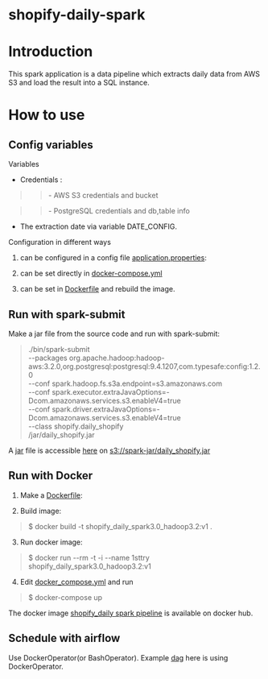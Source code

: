 # shopify-daily-spark

Introduction
============
This spark application is a data pipeline which extracts daily data from AWS S3 and load the result into a SQL instance. 


How to use
============

Config variables 
---------
Variables
*  Credentials :
>> \- AWS S3 credentials and bucket 

>> \- PostgreSQL credentials and db,table info 

* The extraction date via variable DATE_CONFIG.

Configuration in different ways

1. can be configured in a config file [application.properties](https://github.com/xiaoxiao-24/shopify-daily-spark/blob/main/src/main/scala/shopify/application.properties.example):

2. can be set directly in [docker-compose.yml](https://github.com/xiaoxiao-24/shopify-daily-spark/blob/main/docker-compose.yml) 

3. can be set in [Dockerfile](https://github.com/xiaoxiao-24/shopify-daily-spark/blob/main/Dockerfile) and rebuild the image.

Run with spark-submit
----
Make a jar file from the source code and run with spark-submit:
> ./bin/spark-submit \
--packages org.apache.hadoop:hadoop-aws:3.2.0,org.postgresql:postgresql:9.4.1207,com.typesafe:config:1.2.0 \
--conf spark.hadoop.fs.s3a.endpoint=s3.amazonaws.com \
--conf spark.executor.extraJavaOptions=-Dcom.amazonaws.services.s3.enableV4=true \
--conf spark.driver.extraJavaOptions=-Dcom.amazonaws.services.s3.enableV4=true \
--class shopify.daily_shopify \
/jar/daily_shopify.jar

A [jar](https://spark-jar.s3.eu-north-1.amazonaws.com/daily_shopify.jar) file is accessible [here](https://spark-jar.s3.eu-north-1.amazonaws.com/daily_shopify.jar) on <s3://spark-jar/daily_shopify.jar>


Run with Docker
------------------
1. Make a [Dockerfile](https://github.com/xiaoxiao-24/shopify-daily-spark/blob/main/Dockerfile):

2. Build image:
> $ docker build -t shopify_daily_spark3.0_hadoop3.2:v1 .
>
3. Run docker image:
> $ docker run --rm -t -i --name 1sttry shopify_daily_spark3.0_hadoop3.2:v1
>
4. Edit [docker_compose.yml](https://github.com/xiaoxiao-24/shopify-daily-spark/blob/main/docker-compose.yml) and run
> $ docker-compose up
>

The docker image [shopify_daily spark pipeline](https://hub.docker.com/repository/docker/xiaoxiaorey/shopify_daily_spark3.0_hadoop3.2) is available on docker hub.

Schedule with airflow
---------------------
Use DockerOperator(or BashOperator).
Example [dag](https://github.com/xiaoxiao-24/shopify-daily-spark/blob/main/test_dag_shopify_spark.py) here is using DockerOperator.

